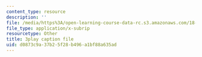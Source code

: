 ```yaml
---
content_type: resource
description: ''
file: /media/https%3A/open-learning-course-data-rc.s3.amazonaws.com/18-01sc-single-variable-calculus-fall-2010/d0873c9a37b25f28b496a1bf88a635ad_TpWQlKHPyJ4.vtt
file_type: application/x-subrip
resourcetype: Other
title: 3play caption file
uid: d0873c9a-37b2-5f28-b496-a1bf88a635ad
---
```

